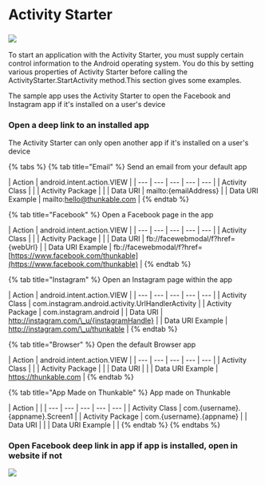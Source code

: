 # Activity Starter

### ![](../../../../.gitbook/assets/activity-starter-icon.png)

To start an application with the Activity Starter, you must supply certain control information to the Android operating system. You do this by setting various properties of Activity Starter before calling the ActivityStarter.StartActivity method.This section gives some examples.

The sample app uses the Activity Starter to open the Facebook and Instagram app if it's installed on a user's device

### Open a deep link to an installed app

The Activity Starter can only open another app if it's installed on a user's device

{% tabs %}
{% tab title="Email" %}
Send an email from your default app

| Action | android.intent.action.VIEW |
| --- | --- | --- | --- | --- |
| Activity Class |  |
| Activity Package |  |
| Data URI | mailto:{emailAddress} |
| Data URI Example | mailto:hello@thunkable.com |
{% endtab %}

{% tab title="Facebook" %}
Open a Facebook page in the app

| Action | android.intent.action.VIEW |
| --- | --- | --- | --- | --- |
| Activity Class |  |
| Activity Package |  |
| Data URI | fb://facewebmodal/f?href={webUrl} |
| Data URI Example | fb://facewebmodal/f?href=[https://www.facebook.com/thunkable](https://www.facebook.com/thunkable) |
{% endtab %}

{% tab title="Instagram" %}
Open an Instagram page within the app

| Action | android.intent.action.VIEW |
| --- | --- | --- | --- | --- |
| Activity Class | com.instagram.android.activity.UrlHandlerActivity |
| Activity Package | com.instagram.android |
| Data URI | http://instagram.com/\_u/{instagramHandle} |
| Data URI Example | http://instagram.com/\_u/thunkable |
{% endtab %}

{% tab title="Browser" %}
Open the default Browser app

| Action | android.intent.action.VIEW |
| --- | --- | --- | --- | --- |
| Activity Class |  |
| Activity Package |  |
| Data URI |  |
| Data URI Example | https://thunkable.com |
{% endtab %}

{% tab title="App Made on Thunkable" %}
App made on Thunkable

| Action |  |
| --- | --- | --- | --- | --- |
| Activity Class | com.{username}.{appname}.Screen1 |
| Activity Package | com.{username}.{appname} |
| Data URI |  |
| Data URI Example |  |
{% endtab %}
{% endtabs %}

### Open Facebook deep link in app if app is installed, open in website if not

![](../../../../.gitbook/assets/activity-starter-blocks-1.png)

